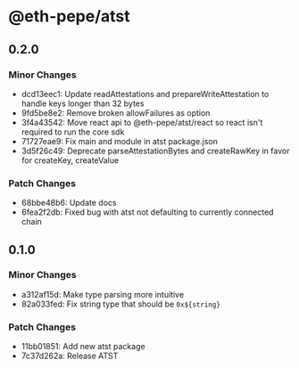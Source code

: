 # @eth-pepe/atst

## 0.2.0

### Minor Changes

- dcd13eec1: Update readAttestations and prepareWriteAttestation to handle keys longer than 32 bytes
- 9fd5be8e2: Remove broken allowFailures as option
- 3f4a43542: Move react api to @eth-pepe/atst/react so react isn't required to run the core sdk
- 71727eae9: Fix main and module in atst package.json
- 3d5f26c49: Deprecate parseAttestationBytes and createRawKey in favor for createKey, createValue

### Patch Changes

- 68bbe48b6: Update docs
- 6fea2f2db: Fixed bug with atst not defaulting to currently connected chain

## 0.1.0

### Minor Changes

- a312af15d: Make type parsing more intuitive
- 82a033fed: Fix string type that should be `0x${string}`

### Patch Changes

- 11bb01851: Add new atst package
- 7c37d262a: Release ATST
